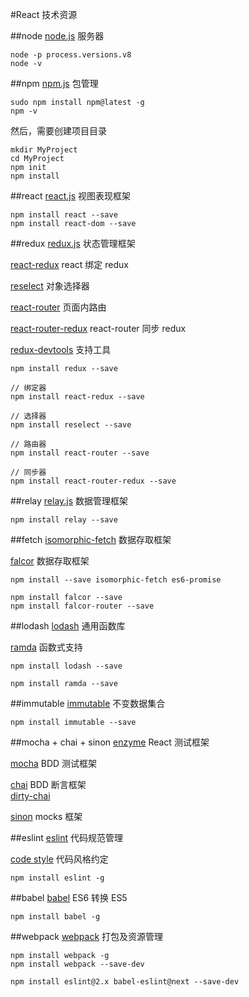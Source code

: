 #React 技术资源

##node
[node.js](https://nodejs.org) 服务器
 
```
node -p process.versions.v8
node -v
```
##npm
[npm.js](https://www.npmjs.com) 包管理

```
sudo npm install npm@latest -g
npm -v
```

然后，需要创建项目目录

```
mkdir MyProject
cd MyProject
npm init
npm install
```
##react
[react.js](https://github.com/facebook/react) 视图表现框架

```
npm install react --save
npm install react-dom --save
```
##redux
[redux.js](https://github.com/reactjs/redux) 状态管理框架

[react-redux](https://github.com/reactjs/react-redux) react 绑定 redux

[reselect](https://github.com/reactjs/reselect) 对象选择器

[react-router](https://github.com/reactjs/react-router) 页面内路由

[react-router-redux](https://github.com/reactjs/react-router-redux) react-router 同步 redux

[redux-devtools](https://github.com/gaearon/redux-devtools) 支持工具

```
npm install redux --save

// 绑定器
npm install react-redux --save

// 选择器
npm install reselect --save

// 路由器
npm install react-router --save

// 同步器
npm install react-router-redux --save
```
##relay
[relay.js](https://github.com/facebook/relay) 数据管理框架

```
npm install relay --save
```

##fetch
[isomorphic-fetch](https://github.com/matthew-andrews/isomorphic-fetch) 数据存取框架

[falcor](https://github.com/Netflix/falcor) 数据存取框架

```
npm install --save isomorphic-fetch es6-promise

npm install falcor --save
npm install falcor-router --save
```

##lodash
[lodash](https://github.com/lodash/lodash) 通用函数库

[ramda](https://github.com/ramda/ramda) 函数式支持

```
npm install lodash --save

npm install ramda --save
```

##immutable
[immutable](https://github.com/facebook/immutable-js) 不变数据集合

```
npm install immutable --save
```

##mocha + chai + sinon
[enzyme](https://github.com/airbnb/enzyme) React 测试框架

[mocha](https://github.com/mochajs/mocha) BDD 测试框架

[chai](https://github.com/chaijs/chai) BDD 断言框架  
[dirty-chai](https://github.com/prodatakey/dirty-chai)

[sinon](https://github.com/sinonjs/sinon) mocks 框架

##eslint
[eslint](https://github.com/eslint/eslint) 代码规范管理

[code style](https://github.com/airbnb/javascript) 代码风格约定

```
npm install eslint -g
```
##babel
[babel](https://github.com/babel/babel) ES6 转换 ES5

```
npm install babel -g
```

##webpack
[webpack]() 打包及资源管理

```
npm install webpack -g
npm install webpack --save-dev

npm install eslint@2.x babel-eslint@next --save-dev
```